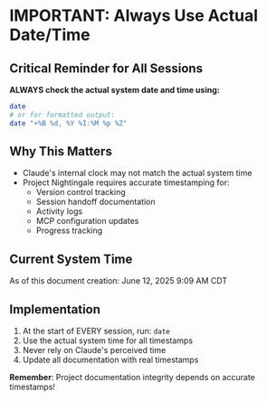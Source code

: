 # IMPORTANT: Always Use Actual Date/Time

## Critical Reminder for All Sessions

**ALWAYS check the actual system date and time using:**
```bash
date
# or for formatted output:
date "+%B %d, %Y %I:%M %p %Z"
```

## Why This Matters
- Claude's internal clock may not match the actual system time
- Project Nightingale requires accurate timestamping for:
  - Version control tracking
  - Session handoff documentation
  - Activity logs
  - MCP configuration updates
  - Progress tracking

## Current System Time
As of this document creation: June 12, 2025 9:09 AM CDT

## Implementation
1. At the start of EVERY session, run: `date`
2. Use the actual system time for all timestamps
3. Never rely on Claude's perceived time
4. Update all documentation with real timestamps

**Remember**: Project documentation integrity depends on accurate timestamps!
